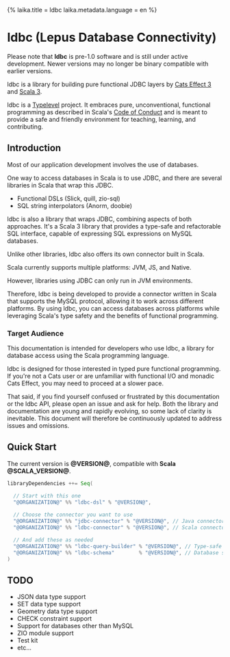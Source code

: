 {%
laika.title = ldbc
laika.metadata.language = en
%}

# ldbc (Lepus Database Connectivity)

Please note that **ldbc** is pre-1.0 software and is still under active development. Newer versions may no longer be binary compatible with earlier versions.

ldbc is a library for building pure functional JDBC layers by [Cats Effect 3](https://typelevel.org/cats-effect/) and [Scala 3](https://github.com/scala/scala3).

ldbc is a [Typelevel](http://typelevel.org/) project. It embraces pure, unconventional, functional programming as described in Scala's [Code of Conduct](http://scala-lang.org/conduct.html) and is meant to provide a safe and friendly environment for teaching, learning, and contributing.

## Introduction

Most of our application development involves the use of databases.

One way to access databases in Scala is to use JDBC, and there are several libraries in Scala that wrap this JDBC.

- Functional DSLs (Slick, quill, zio-sql)
- SQL string interpolators (Anorm, doobie)

ldbc is also a library that wraps JDBC, combining aspects of both approaches. It's a Scala 3 library that provides a type-safe and refactorable SQL interface, capable of expressing SQL expressions on MySQL databases.

Unlike other libraries, ldbc also offers its own connector built in Scala.

Scala currently supports multiple platforms: JVM, JS, and Native.

However, libraries using JDBC can only run in JVM environments.

Therefore, ldbc is being developed to provide a connector written in Scala that supports the MySQL protocol, allowing it to work across different platforms.
By using ldbc, you can access databases across platforms while leveraging Scala's type safety and the benefits of functional programming.

### Target Audience

This documentation is intended for developers who use ldbc, a library for database access using the Scala programming language.

ldbc is designed for those interested in typed pure functional programming. If you're not a Cats user or are unfamiliar with functional I/O and monadic Cats Effect, you may need to proceed at a slower pace.

That said, if you find yourself confused or frustrated by this documentation or the ldbc API, please open an issue and ask for help. Both the library and documentation are young and rapidly evolving, so some lack of clarity is inevitable. This document will therefore be continuously updated to address issues and omissions.

## Quick Start

The current version is **@VERSION@**, compatible with **Scala @SCALA_VERSION@**.

```scala
libraryDependencies ++= Seq(

  // Start with this one
  "@ORGANIZATION@" %% "ldbc-dsl" % "@VERSION@",
  
  // Choose the connector you want to use
  "@ORGANIZATION@" %% "jdbc-connector" % "@VERSION@", // Java connector (supported platform: JVM)
  "@ORGANIZATION@" %% "ldbc-connector" % "@VERSION@", // Scala connector (supported platforms: JVM, JS, Native)

  // And add these as needed
  "@ORGANIZATION@" %% "ldbc-query-builder" % "@VERSION@", // Type-safe query building
  "@ORGANIZATION@" %% "ldbc-schema"        % "@VERSION@", // Database schema construction
)
```

## TODO

- JSON data type support
- SET data type support
- Geometry data type support
- CHECK constraint support
- Support for databases other than MySQL
- ZIO module support
- Test kit
- etc...
